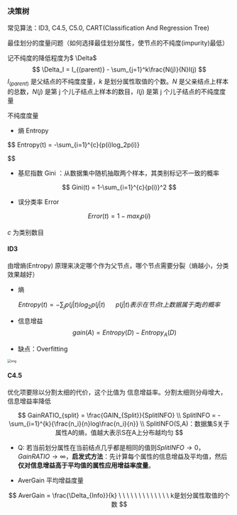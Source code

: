 ### 决策树

常见算法：ID3, C4.5, C5.0, CART(Classification And Regression Tree)

最佳划分的度量问题（如何选择最佳划分属性，使节点的不纯度(impurity)最低）

记不纯度的降低程度为$ \Delta$
$$
\Delta_I = I_{(parent)} - \sum_{j=1}^k\frac{N(j)}{N}I(j)
$$
$I_{(parent)}$ 是父结点的不纯度度量，$k$ 是划分属性取值的个数。$N$ 是父亲结点上样本的总数，$N(j)$ 是第 j 个儿子结点上样本的数目，$I(j)$ 是第 j 个儿子结点的不纯度度量

不纯度度量

* 熵 Entropy

$$
Entropy(t) = -\sum_{i=1}^{c}{p(i)log_2p(i)}

$$

* 基尼指数 Gini ：从数据集中随机抽取两个样本，其类别标记不一致的概率

$$
Gini(t) = 1-\sum_{i=1}^{c}{p(i)}^2
$$

* 误分类率 Error

$$
Error(t)=1-max_ip(i)
$$

$c$ 为类别数目

#### ID3

由增熵(Entropy) 原理来决定哪个作为父节点，哪个节点需要分裂（熵越小，分类效果越好）

* 熵 

$$
Entropy(t) = - \sum_j{p(j|t)log_2p(j|t)}\ \ \ \ \  \ p(j|t) 表示在节点 t 上数据属于类 j 的概率
$$

* 信息增益 
  $$
  gain(A) = Entropy(D) - Entropy_A(D)
  $$

* 缺点：Overfitting

<img src="https://upload-images.jianshu.io/upload_images/10758717-2de8925cda56cad1.png?imageMogr2/auto-orient/strip|imageView2/2/w/996/format/webp" alt="img" style="zoom:50%;" />

#### C4.5

优化项要除以分割太细的代价，这个比值为 信息增益率。分割太细则分母增大，信息增益率降低

$$
GainRATIO_{split} = \frac{GAIN_{Split}}{SplitINFO}
\\ 
SplitINFO = -\sum_{i=1}^{k}{\frac{n_i}{n}log\frac{n_i}{n}}
\\
SplitINFO(S,A)：数据集S关于属性A的熵，值越大表示S在A上分布越均匀
$$

* Q: 若当前划分属性在当前结点几乎都是相同的值则$SplitINFO\rightarrow 0，GainRATIO\rightarrow \infty$，**启发式方法**：先计算每个属性的信息增益及平均值，然后**仅对信息增益高于平均值的属性应用增益率度量**。

* AverGain 平均增益度量

$$
AverGain = \frac{\Delta_{Info}}{k}
\ \ \ \ \ \ \ \ \ \ \ \ \ 
k是划分属性取值的个数
$$





